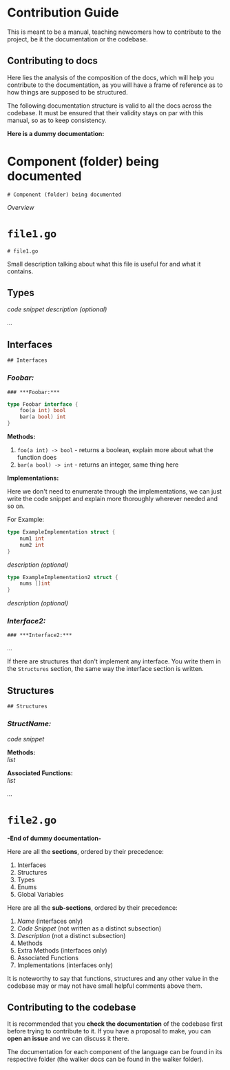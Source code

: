 # Contribution Guide

This is meant to be a manual, teaching newcomers how to contribute to the project, be it the documentation or the codebase.

## Contributing to docs

Here lies the analysis of the composition of the docs, which will help you contribute to the documentation, as you will have a frame of reference as to how things are supposed to be structured.

The following documentation structure is valid to all the docs across the codebase. It must be ensured that their validity stays on par with this manual, so as to keep consistency.

**Here is a dummy documentation:**

# Component (folder) being documented

`# Component (folder) being documented`

_Overview_

# `file1.go`

`# file1.go`

Small description talking about what this file is useful for and what it contains.

## Types

_code snippet_
_description (optional)_

_..._

## Interfaces

`## Interfaces`

### **_Foobar:_**

`### ***Foobar:***`

```go
type Foobar interface {
    foo(a int) bool
    bar(a bool) int
}
```

**Methods:**

1. `foo(a int) -> bool` - returns a boolean, explain more about what the function does
2. `bar(a bool) -> int` - returns an integer, same thing here

**Implementations:**

Here we don't need to enumerate through the implementations, we can just write the code snippet and explain more thoroughly wherever needed and so on.

For Example:

```go
type ExampleImplementation struct {
    num1 int
    num2 int
}
```

_description (optional)_

```go
type ExampleImplementation2 struct {
    nums []int
}
```

_description (optional)_

### **_Interface2:_**

`### ***Interface2:***`

_..._

If there are structures that don't implement any interface. You write them in the `Structures` section, the same way the interface section is written.

## Structures

`## Structures`

### **_StructName:_**

_code snippet_

**Methods:**\
_list_

**Associated Functions:**\
_list_

_..._

# `file2.go`

**-End of dummy documentation-**

Here are all the **sections**, ordered by their precedence:

1. Interfaces
2. Structures
3. Types
4. Enums
5. Global Variables

Here are all the **sub-sections**, ordered by their precedence:

1. _Name_ (interfaces only)
2. _Code Snippet_ (not written as a distinct subsection)
3. _Description_ (not a distinct subsection)
4. Methods
5. Extra Methods (interfaces only)
6. Associated Functions
7. Implementations (interfaces only)

It is noteworthy to say that functions, structures and any other value in the codebase may or may not have small helpful comments above them.

## Contributing to the codebase

It is recommended that you **check the documentation** of the codebase first before trying to contribute to it. If you have a proposal to make, you can **open an issue** and we can discuss it there.

The documentation for each component of the language can be found in its respective folder (the walker docs can be found in the walker folder).
